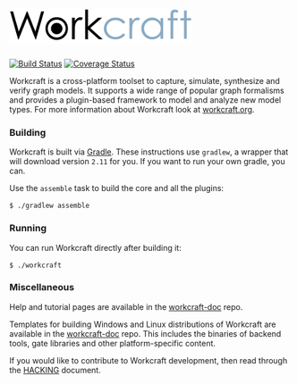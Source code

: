 # ![Workcraft logo](logo.png)
[![Build Status](https://travis-ci.org/tuura/workcraft.svg?branch=master)](https://travis-ci.org/tuura/workcraft) [![Coverage Status](https://coveralls.io/repos/github/tuura/workcraft/badge.svg?branch=master)](https://coveralls.io/github/tuura/workcraft?branch=master)

Workcraft is a cross-platform toolset to capture, simulate, synthesize
and verify graph models. It supports a wide range of popular graph
formalisms and provides a plugin-based framework to model and analyze
new model types. For more information about Workcraft look at
[workcraft.org](http://workcraft.org/).

### Building

Workcraft is built via [Gradle](https://gradle.org/). These instructions
use `gradlew`, a wrapper that will download version `2.11` for you. If
you want to run your own gradle, you can.

Use the `assemble` task to build the core and all the plugins:

    $ ./gradlew assemble

### Running

You can run Workcraft directly after building it:

    $ ./workcraft

### Miscellaneous

Help and tutorial pages are available in the
[workcraft-doc](https://github.com/tuura/workcraft-doc) repo.

Templates for building Windows and Linux distributions of Workcraft are
available in the [workcraft-doc](https://github.com/tuura/workcraft-dist-template)
repo. This includes the binaries of backend tools, gate libraries and
other platform-specific content.

If you would like to contribute to Workcraft development, then read
through the [HACKING](HACKING.md) document.
